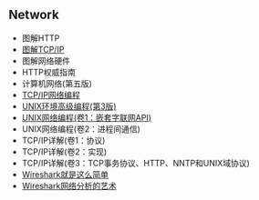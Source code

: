 ## Network

- 图解HTTP
- [图解TCP/IP](图解TCP-IP/README.md)
- 图解网络硬件
- HTTP权威指南
- 计算机网络(第五版)
- [TCP/IP网络编程](TCP-IP网络编程/README.md)
- [UNIX环境高级编程(第3版)](UNIX环境高级编程/README.md)
- [UNIX网络编程(卷1：嵌套字联网API)](UNIX网络编程_卷1：嵌套字联网API/README.md)
- UNIX网络编程(卷2：进程间通信)
- TCP/IP详解(卷1：协议)
- TCP/IP详解(卷2：实现)
- TCP/IP详解(卷3：TCP事务协议、HTTP、NNTP和UNIX域协议)
- [Wireshark就是这么简单](Wireshark就是这么简单/README.md)
- [Wireshark网络分析的艺术](Wireshark网络分析的艺术/README.md)